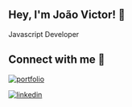 ## Hey, I'm João Victor! 👋

Javascript Developer

## Connect with me 🚀


[![portfolio](https://img.shields.io/badge/my_portfolio-000?style=for-the-badge&logo=ko-fi&logoColor=white)](#)

[![linkedin](https://img.shields.io/badge/linkedin-0A66C2?style=for-the-badge&logo=linkedin&logoColor=white)](https://www.linkedin.com/in/joaovirtc)






